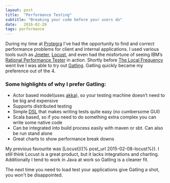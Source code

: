 ```yaml
---
layout: post
title:  "Performance Testing"
subtitle: "Breaking your code before your users do"
date:   2016-02-28
tags: performance
---
```


During my time at [Protegra](http://www.protegra.com) I've had the opportunity to find and correct performance problems for client and internal applications.   I used various tools such as [Jmeter](https://jmeter.apache.org), [Locust](http://locust.io), and even had the misfortune of seeing IBM’s [Rational Performance Tester](http://www-03.ibm.com/software/products/en/performance) in action.  Shortly before [The Local Frequency](http://www.thelocalfrequency.com) went live I was able to try out [Gatling](http://gatling.io/).  Gatling quickly became my preference out of the 4.

### Some highlights of why I prefer Gatling:
- Actor based model(uses [akka](http://akka.io)), so your testing machine doesn’t need to be big and expensive
- Supports distributed testing
- Simple [DSL](https://en.wikipedia.org/wiki/Domain-specific_language) that makes writing tests quite easy (no cumbersome GUI)
- Scala based, so if you need to do something extra complex you can write some native code
- Can be integrated into build process easily with maven or sbt. Can also be run stand alone
- Great charts to show performance break downs

My previous favourite was [Locust]({% post_url 2015-02-08-locust%}).  I still think Locust is a great product, but it lacks integrations and charting.  Additionally I tend to work in Java at work so Gatling is a cleaner fit.

The next time you need to load test your applications give Gatling a shot, you won't be disappointed.
